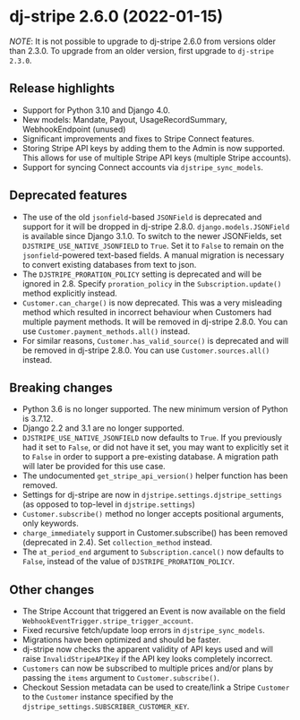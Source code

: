# dj-stripe 2.6.0 (2022-01-15)

*NOTE*: It is not possible to upgrade to dj-stripe 2.6.0 from versions older than 2.3.0.
To upgrade from an older version, first upgrade to `dj-stripe 2.3.0`.

## Release highlights

-   Support for Python 3.10 and Django 4.0.
-   New models: Mandate, Payout, UsageRecordSummary, WebhookEndpoint (unused)
-   Significant improvements and fixes to Stripe Connect features.
-   Storing Stripe API keys by adding them to the Admin is now supported.
    This allows for use of multiple Stripe API keys (multiple Stripe accounts).
-   Support for syncing Connect accounts via `djstripe_sync_models`.

## Deprecated features

-   The use of the old `jsonfield`-based `JSONField` is deprecated and support for it
    will be dropped in dj-stripe 2.8.0. `django.models.JSONField` is available since
    Django 3.1.0. To switch to the newer JSONFields, set `DJSTRIPE_USE_NATIVE_JSONFIELD`
    to `True`. Set it to `False` to remain on the `jsonfield`-powered text-based fields.
    A manual migration is necessary to convert existing databases from text to json.
-   The `DJSTRIPE_PRORATION_POLICY` setting is deprecated and will be ignored in 2.8.
    Specify `proration_policy` in the `Subscription.update()` method explicitly instead.
-   `Customer.can_charge()` is now deprecated. This was a very misleading method which
    resulted in incorrect behaviour when Customers had multiple payment methods. It will
    be removed in dj-stripe 2.8.0. You can use `Customer.payment_methods.all()` instead.
-   For similar reasons, `Customer.has_valid_source()` is deprecated and will be removed
    in dj-stripe 2.8.0. You can use `Customer.sources.all()` instead.

## Breaking changes

-   Python 3.6 is no longer supported. The new minimum version of Python is 3.7.12.
-   Django 2.2 and 3.1 are no longer supported.
-   `DJSTRIPE_USE_NATIVE_JSONFIELD` now defaults to `True`. If you previously had it set
    to `False`, or did not have it set, you may want to explicitly set it to `False` in
    order to support a pre-existing database. A migration path will later be provided
    for this use case.
-   The undocumented `get_stripe_api_version()` helper function has been removed.
-   Settings for dj-stripe are now in `djstripe.settings.djstripe_settings` (as opposed
    to top-level in `djstripe.settings`)
-   `Customer.subscribe()` method no longer accepts positional arguments, only keywords.
-   `charge_immediately` support in Customer.subscribe() has been removed (deprecated
    in 2.4). Set `collection_method` instead.
-   The `at_period_end` argument to `Subscription.cancel()` now defaults to `False`,
    instead of the value of `DJSTRIPE_PRORATION_POLICY`.

## Other changes

-   The Stripe Account that triggered an Event is now available on the field
    `WebhookEventTrigger.stripe_trigger_account`.
-   Fixed recursive fetch/update loop errors in `djstripe_sync_models`.
-   Migrations have been optimized and should be faster.
-   dj-stripe now checks the apparent validity of API keys used and will raise
    `InvalidStripeAPIKey` if the API key looks completely incorrect.
-   `Customers` can now be subscribed to multiple prices and/or plans by passing the `items` argument
    to `Customer.subscribe()`.
-   Checkout Session metadata can be used to create/link a Stripe `Customer` to the
    `Customer` instance specified by the `djstripe_settings.SUBSCRIBER_CUSTOMER_KEY`.
